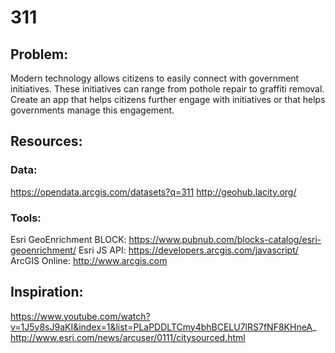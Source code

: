 # 311
## Problem:
Modern technology allows citizens to easily connect with government initiatives. These initiatives can range from pothole repair to graffiti removal. Create an app that helps citizens further engage with initiatives or that helps governments manage this engagement.

## Resources:
### Data:
https://opendata.arcgis.com/datasets?q=311 
http://geohub.lacity.org/
### Tools:
Esri GeoEnrichment BLOCK: https://www.pubnub.com/blocks-catalog/esri-geoenrichment/ 
Esri JS API: https://developers.arcgis.com/javascript/ 
ArcGIS Online: http://www.arcgis.com 

## Inspiration:
https://www.youtube.com/watch?v=1J5y8sJ9aKI&index=1&list=PLaPDDLTCmy4bhBCELU7lRS7fNF8KHneA_ 
http://www.esri.com/news/arcuser/0111/citysourced.html